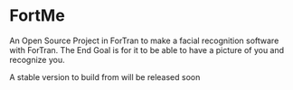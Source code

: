 # FortMe
An Open Source Project in ForTran to make a facial recognition software with ForTran. The End Goal is for it to be able to have a picture of you and recognize you.

A stable version to build from will be released soon
